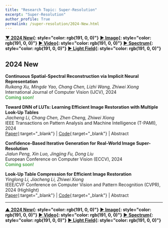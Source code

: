 ```yaml
---
title: "Research Topic: Super-Resolution"
excerpt: "Super-Resolution"
author_profile: True
permalink: /super-resolution/2024-New.html
---
```


**[▼ 2024 New](/super-resolution/2024-New){: style="color: rgb(191, 0, 0)"}**
**[▶ Image](/super-resolution/sr-image){: style="color: rgb(191, 0, 0)"}**
**[▶ Video](/super-resolution/sr-video){: style="color: rgb(191, 0, 0)"}**
**[▶ Spectrum](/super-resolution/sr-spectrum){: style="color: rgb(191, 0, 0)"}**
**[▶ Light Field](/super-resolution/sr-light-field){: style="color: rgb(191, 0, 0)"}**

<!-- [Others](/super-resolution/sr-other) -->

## 2024 New

**Continuous Spatial-Spectral Reconstruction via Implicit Neural Representation** <br>
_Ruikang Xu, Mingde Yao, Chang Chen, Lizhi Wang, Zhiwei Xiong_ <br>
<span><pub>International Journal of Computer Vision (IJCV), 2024</pub></span> <br>
<span style="color: green;"> Coming soon! </span>

**Toward DNN of LUTs: Learning Efficient Image Restoration with Multiple Look-Up Tables** <br>
_Jiacheng Li, Chang Chen, Zhen Cheng, Zhiwei Xiong_ <br>
<span><pub>IEEE Transactions on Pattern Analysis and Machine Intelligence (T-PAMI), 2024</pub></span> <br>
[Paper](https://ieeexplore.ieee.org/document/10530442/){:target="\_blank"} |
[Code](https://github.com/ddlee-cn/MuLUT){:target="\_blank"} |
<a onclick='expandABS("jiacheng_pami24")'> Abstract </a>

<div style="display: none;" class=abs id="jiacheng_pami24"><br>
The widespread usage of high-definition screens on edge devices stimulates a strong demand for efficient image restoration algorithms. The way of caching deep learning models in a look-up table (LUT) is recently introduced to respond to this demand. However, the size of a single LUT grows exponentially with the increase of its indexing capacity, which restricts its receptive field and thus the performance. To overcome this intrinsic limitation of the single-LUT solution, we propose a universal method to construct multiple LUTs like a neural network, termed MuLUT. Firstly, we devise novel complementary indexing patterns, as well as a general implementation for arbitrary patterns, to construct multiple LUTs in parallel. Secondly, we propose a re-indexing mechanism to enable hierarchical indexing between cascaded LUTs. Finally, we introduce channel indexing to allow cross-channel interaction, enabling LUTs to process color channels jointly. In these principled ways, the total size of MuLUT is linear to its indexing capacity, yielding a practical solution to obtain superior performance with the enlarged receptive field. We examine the advantage of MuLUT on various image restoration tasks, including super-resolution, demosaicing, denoising, and deblocking. MuLUT achieves a significant improvement over the single-LUT solution, e.g., up to 1.1dB PSNR for super-resolution and up to 2.8dB PSNR for grayscale denoising, while preserving its efficiency, which is 100× less in energy cost compared with lightweight deep neural networks. Our code and trained models are publicly available at https://github.com/ddlee-cn/MuLUT.

</div>

**Confidence-Based Iterative Generation for Real-World Image Super-Resolution** <br>
_Jialun Peng, Xin Luo, Jingjing Fu, Dong Liu_ <br>
<span><pub>European Conference on Computer Vision (ECCV), 2024</pub></span> <br>
<span style="color: green;"> Coming soon! </span>

**Look-Up Table Compression for Efficient Image Restoration** <br>
_Yinglong Li, Jiacheng Li, Zhiwei Xiong_ <br>
<span><pub>IEEE/CVF Conference on Computer Vision and Pattern Recognition (CVPR), 2024 <highlighted>(Highlight)</highlighted> </pub></span> <br>
[Paper](https://openaccess.thecvf.com/content/CVPR2024/papers/Li_Look-Up_Table_Compression_for_Efficient_Image_Restoration_CVPR_2024_paper.pdf){:target="\_blank"} |
[Code](https://github.com/leenas233/DFC){:target="\_blank"} |
<a onclick='expandABS("yinglong_cvpr24")'> Abstract </a>

<div style="display: none;" class=abs id="yinglong_cvpr24"><br>
Look-Up Table (LUT) has recently gained increasing attention for restoring High-Quality (HQ) images from Low-Quality (LQ) observations thanks to its high computational efficiency achieved through a" space for time" strategy of caching learned LQ-HQ pairs. However incorporating multiple LUTs for improved performance comes at the cost of a rapidly growing storage size which is ultimately restricted by the allocatable on-device cache size. In this work we propose a novel LUT compression framework to achieve a better trade-off between storage size and performance for LUT-based image restoration models. Based on the observation that most cached LQ image patches are distributed along the diagonal of a LUT we devise a Diagonal-First Compression (DFC) framework where diagonal LQ-HQ pairs are preserved and carefully re-indexed to maintain the representation capacity while non-diagonal pairs are aggressively subsampled to save storage. Extensive experiments on representative image restoration tasks demonstrate that our DFC framework significantly reduces the storage size of LUT-based models (including our new design) while maintaining their performance. For instance DFC saves up to 90% of storage at a negligible performance drop for x4 super-resolution. The source code is available on GitHub: https://github.com/leenas233/DFC.

</div>

---

**[▲ 2024 New](/super-resolution/2024-New){: style="color: rgb(191, 0, 0)"}**
**[▶ Image](/super-resolution/sr-image){: style="color: rgb(191, 0, 0)"}**
**[▶ Video](/super-resolution/sr-video){: style="color: rgb(191, 0, 0)"}**
**[▶ Spectrum](/super-resolution/sr-spectrum){: style="color: rgb(191, 0, 0)"}**
**[▶ Light Field](/super-resolution/sr-light-field){: style="color: rgb(191, 0, 0)"}**

<!-- **UDNet: Up-Down Network for Compact and Efficient Feature Representation in Image Super-Resolution** <br>
*Chang Chen, Xinmei Tian, Feng Wu, Zhiwei Xiong* <br>
<span><pub>IEEE International Conference on Computer Vision Workshops (ICCVW), 2017</pub></span> <br>
[Paper](https://ieeexplore.ieee.org/document/8265339){:target="_blank"} |
<a onclick='expandABS("chen17")'> Abstract </a>
<div style="display: none;" class=abs id="chen17"><br>
Recently, image super-resolution (SR) using convolutional neural networks (CNNs) have achieved remarkable performance. However, there is a tradeoff between performance and speed of SR, depending on whether feature representation and learning are conducted in high-resolution (HR) or low-resolution (LR) space. Generally, to pursue real-time SR, the number of parameters in CNNs has to be restricted, which results in performance degradation. In this paper, we propose a compact and efficient feature representation for real-time SR, named up-down network (UDNet). Specifically, a novel hourglass-shape structure is introduced by combining transposed convolution and spatial aggregation. This structure enables the network to transfer the feature representations between LR and HR spaces multiple times to learn a better mapping. Comprehensive experiments demonstrate that, compared with existing CNN models, UDNet achieves real-time SR without performance degradation on widely used benchmarks.
</div>
 -->

<!--
**Example-Based Super-Resolution With Soft Information and Decision** <br>
*Zhiwei Xiong, Dong Xu, Xiaoyan Sun, Feng Wu* <br>
<span><pub>IEEE Transactions on Multimedia (T-MM), 2013</pub></span> <br>
[Paper](http://ieeexplore.ieee.org/document/6518133/){:target="_blank"} |
<a onclick='expandABS("xiong13")'> Abstract </a>
<div style="display: none;" class=abs id="xiong13"><br>
The one-to-one correspondence between co-occurrence image patches of two different resolutions is extensively used in example-based super-resolution (SR). Due to the dimensionality gap between low resolution (LR) and high resolution (HR) spaces, however, an LR patch may correspond to a number of HR patches in practice. This ambiguity is difficult to be overcome with examples representing a deterministic mapping. In this paper, we propose a statistical method for exploiting the one-to-many correspondence between LR and HR patches, which we call soft information and decision. Soft information means an LR patch is mapped to a pixel-wise distribution of all its possible HR counterparts, rather than a single or a limited set of HR candidates. Relying on the soft information, example-based SR is then regarded as an optimization problem to best preserve the local consistency in the recovered HR image. This problem is solved with an efficient message passing algorithm with a factor graph model. The final decision on the HR pixel value is made upon the maximum a posteriori estimation and is called a soft decision. Experimental results demonstrate the superiority of the proposed method compared with the state-of-the-art methods, in terms of both the subjective and objective quality of synthesized HR images.
</div>


**Robust Web Image/Video Super-Resolution** <br>
*Zhiwei Xiong, Xiaoyan Sun, Feng Wu* <br>
<span><pub>IEEE Transactions on Image Processing (T-IP), 2010</pub></span> <br>
[Paper](https://ieeexplore.ieee.org/abstract/document/5430911/){:target="_blank"} |
<a onclick='expandABS("xiong10")'> Abstract </a>
<div style="display: none;" class=abs id="xiong10"><br>
This paper proposes a robust single-image super-resolution method for enlarging low quality web image/video degraded by downsampling and compression. To simultaneously improve the resolution and perceptual quality of such web image/video, we bring forward a practical solution which combines adaptive regularization and learning-based super-resolution. The contribution of this work is twofold. First, we propose to analyze the image energy change characteristics during the iterative regularization process, i.e., the energy change ratio between primitive (e.g., edges, ridges and corners) and nonprimitive fields. Based on the revealed convergence property of the energy change ratio, appropriate regularization strength can then be determined to well balance compression artifacts removal and primitive components preservation. Second, we verify that this adaptive regularization can steadily and greatly improve the pair matching accuracy in learning-based super-resolution. Consequently, their combination effectively eliminates the quantization noise and meanwhile faithfully compensates the missing high-frequency details, yielding robust super-resolution performance in the compression scenario. Experimental results demonstrate that our solution produces visually pleasing enlargements for various web images/videos.
</div>


**Image Hallucination with Feature Enhancement** <br>
*Zhiwei Xiong, Xiaoyan Sun, Feng Wu* <br>
<span><pub>IEEE Conference on Computer Vision and Pattern Recognition (CVPR), 2009</pub></span> <br>
[Paper](https://ieeexplore.ieee.org/abstract/document/5206630/){:target="_blank"} |
<a onclick='expandABS("xiong09")'> Abstract </a>
<div style="display: none;" class=abs id="xiong09"><br>
Example-based super-resolution recovers missing high frequencies in a magnified image by learning the correspondence between co-occurrence examples at two different resolution levels. As high-resolution examples usually contain more details and are of higher dimensionality in comparison with low-resolution ones, the mapping from low-resolution to high-resolution is an ill-posed problem. Rather than imposing more complicated mapping constraints, we propose to improve the mapping accuracy by enhancing low-resolution examples in terms of mapped features, e.g., derivatives and primitives. A feature enhancement method is presented through a combination of interpolation with prefiltering and non-blind sparse prior deblurring. By enhancing low-resolution examples, unique feature information carried by high-resolution examples is decreased. This regularization reduces the intrinsic dimensionality disparity between two different resolution examples and thus improves the feature mapping accuracy. Experiments demonstrate our super-resolution scheme with feature enhancement produces high quality results both perceptually and quantitatively.

</div> -->

